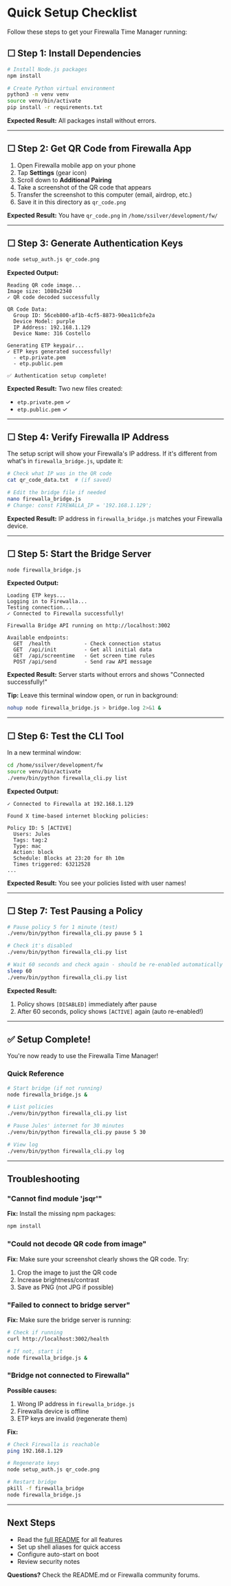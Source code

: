 # Quick Setup Checklist

Follow these steps to get your Firewalla Time Manager running:

## ☐ Step 1: Install Dependencies

```bash
# Install Node.js packages
npm install

# Create Python virtual environment
python3 -m venv venv
source venv/bin/activate
pip install -r requirements.txt
```

**Expected Result:** All packages install without errors.

---

## ☐ Step 2: Get QR Code from Firewalla App

1. Open Firewalla mobile app on your phone
2. Tap **Settings** (gear icon)
3. Scroll down to **Additional Pairing**
4. Take a screenshot of the QR code that appears
5. Transfer the screenshot to this computer (email, airdrop, etc.)
6. Save it in this directory as `qr_code.png`

**Expected Result:** You have `qr_code.png` in `/home/ssilver/development/fw/`

---

## ☐ Step 3: Generate Authentication Keys

```bash
node setup_auth.js qr_code.png
```

**Expected Output:**
```
Reading QR code image...
Image size: 1080x2340
✓ QR code decoded successfully

QR Code Data:
  Group ID: 56ceb800-af1b-4cf5-8873-90ea11cbfe2a
  Device Model: purple
  IP Address: 192.168.1.129
  Device Name: 316 Costello

Generating ETP keypair...
✓ ETP keys generated successfully!
  - etp.private.pem
  - etp.public.pem

✅ Authentication setup complete!
```

**Expected Result:** Two new files created:
- `etp.private.pem` ✓
- `etp.public.pem` ✓

---

## ☐ Step 4: Verify Firewalla IP Address

The setup script will show your Firewalla's IP address. If it's different from what's in `firewalla_bridge.js`, update it:

```bash
# Check what IP was in the QR code
cat qr_code_data.txt  # (if saved)

# Edit the bridge file if needed
nano firewalla_bridge.js
# Change: const FIREWALLA_IP = '192.168.1.129';
```

**Expected Result:** IP address in `firewalla_bridge.js` matches your Firewalla device.

---

## ☐ Step 5: Start the Bridge Server

```bash
node firewalla_bridge.js
```

**Expected Output:**
```
Loading ETP keys...
Logging in to Firewalla...
Testing connection...
✓ Connected to Firewalla successfully!

Firewalla Bridge API running on http://localhost:3002

Available endpoints:
  GET  /health           - Check connection status
  GET  /api/init         - Get all initial data
  GET  /api/screentime   - Get screen time rules
  POST /api/send         - Send raw API message
```

**Expected Result:** Server starts without errors and shows "Connected successfully!"

**Tip:** Leave this terminal window open, or run in background:
```bash
nohup node firewalla_bridge.js > bridge.log 2>&1 &
```

---

## ☐ Step 6: Test the CLI Tool

In a new terminal window:

```bash
cd /home/ssilver/development/fw
source venv/bin/activate
./venv/bin/python firewalla_cli.py list
```

**Expected Output:**
```
✓ Connected to Firewalla at 192.168.1.129

Found X time-based internet blocking policies:

Policy ID: 5 [ACTIVE]
  Users: Jules
  Tags: tag:2
  Type: mac
  Action: block
  Schedule: Blocks at 23:20 for 8h 10m
  Times triggered: 63212528
...
```

**Expected Result:** You see your policies listed with user names!

---

## ☐ Step 7: Test Pausing a Policy

```bash
# Pause policy 5 for 1 minute (test)
./venv/bin/python firewalla_cli.py pause 5 1

# Check it's disabled
./venv/bin/python firewalla_cli.py list

# Wait 60 seconds and check again - should be re-enabled automatically
sleep 60
./venv/bin/python firewalla_cli.py list
```

**Expected Result:**
1. Policy shows `[DISABLED]` immediately after pause
2. After 60 seconds, policy shows `[ACTIVE]` again (auto re-enabled!)

---

## ✅ Setup Complete!

You're now ready to use the Firewalla Time Manager!

### Quick Reference

```bash
# Start bridge (if not running)
node firewalla_bridge.js &

# List policies
./venv/bin/python firewalla_cli.py list

# Pause Jules' internet for 30 minutes
./venv/bin/python firewalla_cli.py pause 5 30

# View log
./venv/bin/python firewalla_cli.py log
```

---

## Troubleshooting

### "Cannot find module 'jsqr'"

**Fix:** Install the missing npm packages:
```bash
npm install
```

### "Could not decode QR code from image"

**Fix:** Make sure your screenshot clearly shows the QR code. Try:
1. Crop the image to just the QR code
2. Increase brightness/contrast
3. Save as PNG (not JPG if possible)

### "Failed to connect to bridge server"

**Fix:** Make sure the bridge server is running:
```bash
# Check if running
curl http://localhost:3002/health

# If not, start it
node firewalla_bridge.js &
```

### "Bridge not connected to Firewalla"

**Possible causes:**
1. Wrong IP address in `firewalla_bridge.js`
2. Firewalla device is offline
3. ETP keys are invalid (regenerate them)

**Fix:**
```bash
# Check Firewalla is reachable
ping 192.168.1.129

# Regenerate keys
node setup_auth.js qr_code.png

# Restart bridge
pkill -f firewalla_bridge
node firewalla_bridge.js
```

---

## Next Steps

- Read the [full README](README.md) for all features
- Set up shell aliases for quick access
- Configure auto-start on boot
- Review security notes

**Questions?** Check the README.md or Firewalla community forums.
